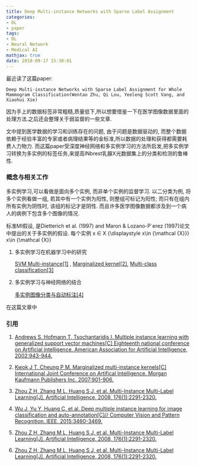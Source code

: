 ```yaml
---
title: Deep Multi-instance Networks with Sparse Label Assignment
categories:
- DL
- paper
tags:
- DL
- Neural Network
- Medical AI
mathjax: true
date: 2018-09-17 15:30:01
---
```

最近读了这篇paper: 

    Deep Multi-instance Networks with Sparse Label Assignment for Whole Mammogram Classification(Wentao Zhu, Qi Lou, Yeeleng Scott Vang, and Xiaohui Xie)

因为手上的数据标签非常粗糙,质量低下,所以想要借鉴一下在医学图像数据里面的处理方法.之后还会整理关于弱监督的一些文章.

文中提到医学数据的学习和训练存在的问题, 由于问题是数据驱动的, 而整个数据依赖于经验丰富的专家或者病理结果等的金标准,所以数据的处理和获得都需要耗费人力物力.
而这篇paper受深度神经网络和多实例学习的方法所启发,把多实例学习转换为多实例的标签任务,来提高INbrest乳腺X光数据集上的分类和检测的鲁棒性.


<!--more-->


### 概念与相关工作

多实例学习,可以看做是面向多个实例, 而非单个实例的监督学习. 以二分类为例, 将多个实例看做一组, 若其中有一个实例为阳性, 则整组可标记为阳性; 而只有在组内所有实例为阴性时, 该组的标记才是阴性. 而且许多医学图像数据都涉及到一个病人的病例下包含多个图像的情况.

标准MI假设, 是Dietterich et al. (1997) and Maron & Lozano-P´erez (1997)论文中提出的关于多实例的假设. 每个实例  x ∈ X {\displaystyle x\in {\mathcal {X}}} x\in {\mathcal {X}} 

1. 多实例学习在机器学习中的研究
	
    [SVM Multi-instance[1]](#ref1) , [Marginalized kernel[2]](#ref2), [Multi-class classification[3]](#ref2)
    

2. 多实例学习与神经网络的结合 

	[多实例图像分类与自动标注[4]](#ref4)

在这篇文章中


### 引用 

1. <a id="ref1" href="https://www.researchgate.net/publication/2838430_Multiple_Instance_Learning_with_Generalized_Support_Vector_Machines">Andrews S, Hofmann T, Tsochantaridis I. Multiple instance learning with generalized support vector machines[C] Eighteenth national conference on Artificial intelligence. American Association for Artificial Intelligence, 2002:943-944.</a>

2. <a id="ref2" href="https://dl.acm.org/citation.cfm?id=1625421">Kwok J T, Cheung P M. Marginalized multi-instance kernels[C] International Joint Conference on Artifical Intelligence. Morgan Kaufmann Publishers Inc. 2007:901-906.</a>


3. <a id="ref3" href="https://arxiv.org/pdf/0808.3231.pdf">Zhou Z H, Zhang M L, Huang S J, et al. Multi-Instance Multi-Label Learning[J]. Artificial Intelligence, 2008, 176(1):2291-2320.</a>
<!-- (h) -->

4. <a id="ref4" href="https://ieeexplore.ieee.org/document/7298968/">Wu J, Yu Y, Huang C, et al. Deep multiple instance learning for image classification and auto-annotation[C]// Computer Vision and Pattern Recognition. IEEE, 2015:3460-3469.</a>


5. <a id="ref5" href>Zhou Z H, Zhang M L, Huang S J, et al. Multi-Instance Multi-Label Learning[J]. Artificial Intelligence, 2008, 176(1):2291-2320.</a>

6. <a id="ref6" href>Zhou Z H, Zhang M L, Huang S J, et al. Multi-Instance Multi-Label Learning[J]. Artificial Intelligence, 2008, 176(1):2291-2320.</a>
